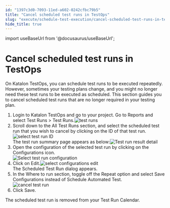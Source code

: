 ```yaml
---
id: "1397c3d0-7093-11ed-a602-0242cfbc79b5"
title: "Cancel scheduled test runs in TestOps"
slug: "execute/schedule-test-execution/cancel-scheduled-test-runs-in-testops"
hide_title: true
---
```

import useBaseUrl from '@docusaurus/useBaseUrl';


# <a id="task-8220" class="anchor_top_offset"/><a id="ariaid-title1" class="anchor_top_offset"/>Cancel scheduled test runs in TestOps

<section xmlns="http://www.w3.org/1999/xhtml" className="section context">On <span className="ph">Katalon TestOps</span>, you can schedule  test runs to be executed repeatedly. However, sometimes your testing plans change, and you might no longer need these  test runs to be executed as scheduled. This section guides you to cancel scheduled test runs that are no longer required in your testing plan.</section> 
<ol xmlns="http://www.w3.org/1999/xhtml" className="ol steps"><li className="li step stepexpand"><span className="ph cmd">Login to <span className="ph">Katalon TestOps</span>  and go to your project. Go to <span className="ph uicontrol">Reports</span> and select <span className="ph uicontrol">Test Runs</span> &gt; <span className="ph uicontrol">Test Runs</span>.<img className="image" src={useBaseUrl("/13a3aab0-7093-11ed-a602-0242cfbc79b5.png")} alt="test runs" /></span></li><li className="li step stepexpand"><span className="ph cmd">Scroll  down to the <span className="ph uicontrol">All Test Runs</span> section,   and select the scheduled test run that you wish to cancel by clicking on the <span className="ph uicontrol">ID</span> of that test run. <img className="image" src={useBaseUrl("/13af4370-7093-11ed-a602-0242cfbc79b5.png")} alt="select test run ID" /></span><div className="itemgroup stepresult">The test run summary page appears as below:<img className="image" src={useBaseUrl("/13a7a250-7093-11ed-a602-0242cfbc79b5.png")} alt="Test run result detail" /></div></li><li className="li step stepexpand"><span className="ph cmd">Open the configuration of the selected test run by clicking on the <span className="ph uicontrol">Configurations</span> icon. </span><div className="itemgroup info"><img className="image" src={useBaseUrl("/138c0400-7093-11ed-a602-0242cfbc79b5.png")} alt="Select test run configuration" /></div></li><li className="li step stepexpand"><span className="ph cmd">Click on <span className="ph uicontrol">Edit</span>.<img className="image" src={useBaseUrl("/13ab24c0-7093-11ed-a602-0242cfbc79b5.png")} alt="select configurations edit" /></span><div className="itemgroup stepresult">The  <span className="ph uicontrol">Scheduled Test Run</span> dialog appears.</div></li><li className="li step stepexpand"><span className="ph cmd">In the <span className="ph uicontrol">Where to run</span> section, toggle off the <span className="ph uicontrol">Repeat</span> option and select <span className="ph uicontrol">Save Configurations</span> instead of <span className="ph uicontrol">Schedule Automated Test</span>.</span><div className="itemgroup info"><img className="image" width={500} src={useBaseUrl("/13944160-7093-11ed-a602-0242cfbc79b5.png")} alt="cancel test run" /></div></li><li className="li step stepexpand"><span className="ph cmd">Click <span className="ph uicontrol">Save</span>.</span></li></ol> 
<section xmlns="http://www.w3.org/1999/xhtml" className="section result">The scheduled test run is removed from your <span className="ph uicontrol">Test Run Calendar</span>. </section> 
